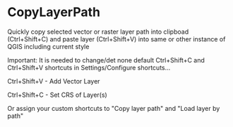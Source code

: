 # CopyLayerPath
Quickly copy selected vector or raster layer path into clipboad (Ctrl+Shift+C) and paste layer (Ctrl+Shift+V) into same or other instance of QGIS including current style

Important:
It is needed to change/det none default Ctrl+Shift+C and Ctrl+Shift+V shortcuts in Settings/Configure shortcuts...

Ctrl+Shift+V - Add Vector Layer

Ctrl+Shift+C - Set CRS of Layer(s)

Or assign your custom shortcuts to "Copy layer path" and "Load layer by path"

